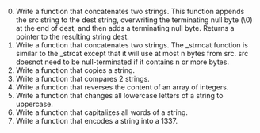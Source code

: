 0. Write a function that concatenates two strings. This function appends the src string to the dest string, overwriting the terminating null byte (\0) at the end of dest, and then adds a terminating null byte. Returns a pointer to the resulting string dest.
1. Write a function that concatenates two strings. The _strncat function is similar to the _strcat except that it will use at most n bytes from src. src doesnot need to be null-terminated if it contains n or more bytes.
2. Write a function that copies a string.
3. Write a function that compares 2 strings.
4. Write a function that reverses the content of an array of integers.
5. Write a function that changes all lowercase letters of a string to uppercase.
6. Write a function that capitalizes all words of a string.
7. Write a function that encodes a string into a 1337.
